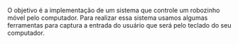 O objetivo é a implementação de um sistema que controle um robozinho móvel pelo computador. Para realizar essa sistema usamos algumas ferramentas para captura a entrada do usuário que será pelo teclado do seu computador. 

